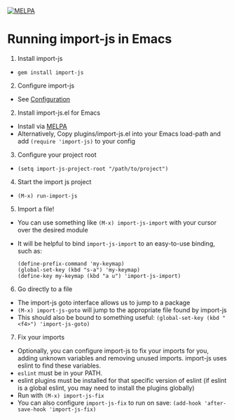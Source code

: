 [![MELPA](http://melpa.org/packages/import-js-badge.svg)](http://melpa.org/#/import-js)

# Running import-js in Emacs

1. Install import-js
  * `gem install import-js`
2. Configure import-js
  * See [Configuration](README.md#configuration)
2. Install import-js.el for Emacs
  * Install via [MELPA](https://melpa.org/#/import-js)
  * Alternatively, Copy plugins/import-js.el into your Emacs load-path and add
    `(require 'import-js)` to your config
3. Configure your project root
  * `(setq import-js-project-root "/path/to/project")`
4. Start the import js project
  * `(M-x) run-import-js`
5. Import a file!
  * You can use something like `(M-x) import-js-import` with your cursor over
    the desired module
  * It will be helpful to bind `import-js-import` to an easy-to-use binding,
    such as:

    ```
    (define-prefix-command 'my-keymap)
    (global-set-key (kbd "s-a") 'my-keymap)
    (define-key my-keymap (kbd "a u") 'import-js-import)
    ```
6. Go directly to a file
  * The import-js goto interface allows us to jump to a package
  * `(M-x) import-js-goto` will jump to the appropriate file found by import-js
  * This should also be bound to something useful:
    `(global-set-key (kbd "<f4>") 'import-js-goto)`
7. Fix your imports
  * Optionally, you can configure import-js to fix your imports for you, adding
    unknown variables and removing unused imports. import-js uses eslint to find
    these variables.
  * `eslint` must be in your PATH.
  * eslint plugins must be installed for that specific version of eslint (if
    eslint is a global eslint, you may need to install the plugins globally)
  * Run with `(M-x) import-js-fix`
  * You can also configure `import-js-fix` to run on save:
    `(add-hook 'after-save-hook 'import-js-fix)`
